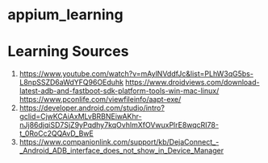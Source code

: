 # appium_learning

# Learning Sources

1) https://www.youtube.com/watch?v=mAylNVddfJc&list=PLhW3qG5bs-L8npSSZD6aWdYFQ96OEduhk
      https://www.droidviews.com/download-latest-adb-and-fastboot-sdk-platform-tools-win-mac-linux/
      https://www.pconlife.com/viewfileinfo/aapt-exe/
2) https://developer.android.com/studio/intro?gclid=CjwKCAiAxMLvBRBNEiwAKhr-nJj86djqiSD7SjZ9yPqdhy7kqOvhlmXfOVwuxPlrE8wqcRI78-t_0RoCc2QQAvD_BwE
3) https://www.companionlink.com/support/kb/DejaConnect_-_Android_ADB_interface_does_not_show_in_Device_Manager
